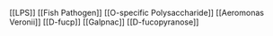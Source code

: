 [[LPS]]
[[Fish Pathogen]]
[[O-specific Polysaccharide]]
[[Aeromonas Veronii]]
[[D-fucp]]
[[Galpnac]]
[[D-fucopyranose]]
